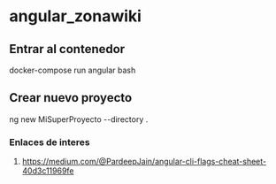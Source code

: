 # angular_zonawiki

## Entrar al contenedor
docker-compose run angular bash

## Crear nuevo proyecto
ng new MiSuperProyecto --directory .

### Enlaces de interes
1. https://medium.com/@PardeepJain/angular-cli-flags-cheat-sheet-40d3c11969fe